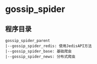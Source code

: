 # gossip_spider

## 程序目录

`````
gossip_spider_parent
|--gossip_spider_redis: 使用JedisAPI方法
|--gossip_spider_base: 基础爬虫
|--gossip_spider_news: 分布式爬虫
